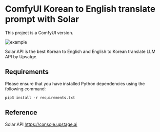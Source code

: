 # ComfyUI Korean to English translate prompt with Solar

This project is a ComfyUI version. 

![example](./docs/images/example.jpg)

Solar API is the best Korean to English and English to Korean translate LLM API by Upsatge. 

## Requirements

Please ensure that you have installed Python dependencies using the following command:
```
pip3 install -r requirements.txt
```

## Reference

Solar API  https://console.upstage.ai  


